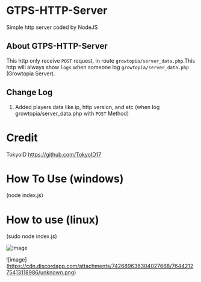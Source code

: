 # GTPS-HTTP-Server
Simple http server coded by NodeJS

## About GTPS-HTTP-Server
This http only receive ``POST`` request, in route ``growtopia/server_data.php``.This http will always show ``logs`` when someone log ``growtopia/server_data.php`` (Growtopia Server).
## Change Log
1. Added players data like ip, http version, and etc (when log growtopia/server_data.php with ``POST`` Method)

# Credit
TokyoID https://github.com/TokyoID17

# How To Use (windows)
(node index.js)

# How to use (linux)
(sudo node index.js)

![image](https://camo.githubusercontent.com/e0e4984e0d2d74f6332277a2309cbb4e3d619e50/68747470733a2f2f63646e2e646973636f72646170702e636f6d2f6174746163686d656e74732f3734323638393633363330343032373636382f3736343431373834363836303035343533382f756e6b6e6f776e2e706e67)

![image] (https://cdn.discordapp.com/attachments/742689636304027668/764421275413118986/unknown.png)


